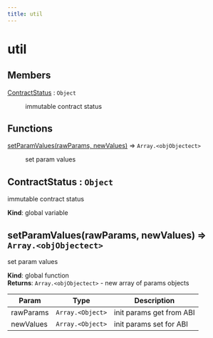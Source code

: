 ```yaml
---
title: util
---
```


# util

## Members

<dl>
<dt><a href="#ContractStatus">ContractStatus</a> : <code>Object</code></dt>
<dd><p>immutable contract status</p>
</dd>
</dl>

## Functions

<dl>
<dt><a href="#setParamValues">setParamValues(rawParams, newValues)</a> ⇒ <code>Array.&lt;objObjectect&gt;</code></dt>
<dd><p>set param values</p>
</dd>
</dl>

<a name="ContractStatus"></a>

## ContractStatus : <code>Object</code>
immutable contract status

**Kind**: global variable  
<a name="setParamValues"></a>

## setParamValues(rawParams, newValues) ⇒ <code>Array.&lt;objObjectect&gt;</code>
set param values

**Kind**: global function  
**Returns**: <code>Array.&lt;objObjectect&gt;</code> - new array of params objects  

| Param | Type | Description |
| --- | --- | --- |
| rawParams | <code>Array.&lt;Object&gt;</code> | init params get from ABI |
| newValues | <code>Array.&lt;Object&gt;</code> | init params set for ABI |

